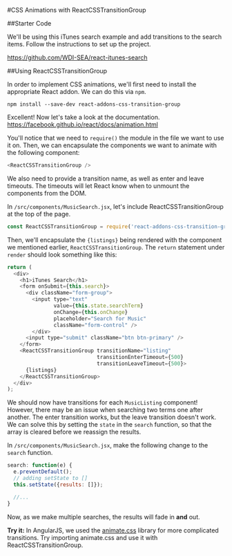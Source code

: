 #CSS Animations with ReactCSSTransitionGroup

##Starter Code

We'll be using this iTunes search example and add transitions to the search items. Follow the instructions to set up the project.

https://github.com/WDI-SEA/react-itunes-search

##Using ReactCSSTransitionGroup

In order to implement CSS animations, we'll first need to install the appropriate React addon. We can do this via `npm`.

```
npm install --save-dev react-addons-css-transition-group
```

Excellent! Now let's take a look at the documentation. https://facebook.github.io/react/docs/animation.html

You'll notice that we need to `require()` the module in the file we want to use it on. Then, we can encapsulate the components we want to animate with the following component:

```js
<ReactCSSTransitionGroup />
```

We also need to provide a transition name, as well as enter and leave timeouts. The timeouts will let React know when to unmount the components from the DOM.

In `/src/components/MusicSearch.jsx`, let's include ReactCSSTransitionGroup at the top of the page.

```js
const ReactCSSTransitionGroup = require('react-addons-css-transition-group');
```

Then, we'll encapsulate the `{listings}` being rendered with the component we mentioned earlier, `ReactCSSTransitionGroup`. The `return` statement under `render` should look something like this:

```js
return (
  <div>
    <h1>iTunes Search</h1>
    <form onSubmit={this.search}>
      <div className="form-group">
        <input type="text"
               value={this.state.searchTerm}
               onChange={this.onChange}
               placeholder="Search for Music"
               className="form-control" />
        </div>
      <input type="submit" className="btn btn-primary" />
    </form>
    <ReactCSSTransitionGroup transitionName="listing" 
                             transitionEnterTimeout={500} 
                             transitionLeaveTimeout={500}>
      {listings}
    </ReactCSSTransitionGroup>
  </div>
);
```

We should now have transitions for each `MusicListing` component! However, there may be an issue when searching two terms one after another. The enter transition works, but the leave transition doesn't work. We can solve this by setting the `state` in the `search` function, so that the array is cleared before we reassign the results.

In `/src/components/MusicSearch.jsx`, make the following change to the `search` function.

```js
search: function(e) {
  e.preventDefault();
  // adding setState to []
  this.setState({results: []});

  //...
}
```

Now, as we make multiple searches, the results will fade in **and** out.

**Try it:** In AngularJS, we used the [animate.css](https://daneden.github.io/animate.css/) library for more complicated transitions. Try importing animate.css and use it with ReactCSSTransitionGroup.

